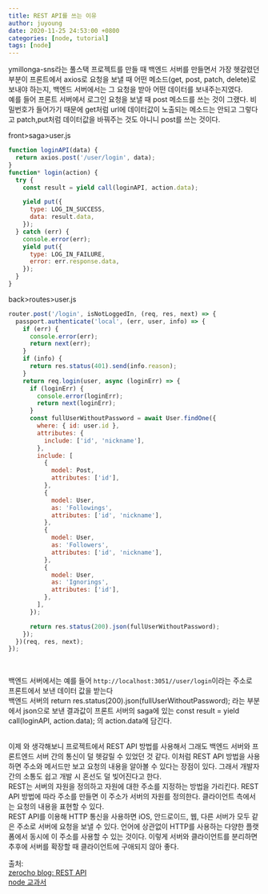 ```yaml
---
title: REST API를 쓰는 이유
author: juyoung
date: 2020-11-25 24:53:00 +0800
categories: [node, tutorial]
tags: [node]
---
```


ymillonga-sns라는 풀스택 프로젝트를 만들 때 백엔드 서버를 만들면서 가장 헷갈렸던 부분이
프론트에서 axios로 요청을 보낼 때 어떤 메소드(get, post, patch, delete)로 보내야 하는지, 백엔드 서버에서는 그 요청을 받아 어떤 데이터를 보내주는지였다.
<br />
예를 들어 프론트 서버에서 로그인 요청을 보낼 때 post 메소드를 쓰는 것이 그랬다.
비밀번호가 들어가기 때문에 get처럼 url에 데이터값이 노출되는 메소드는 안되고
그렇다고 patch,put처럼 데이터값을 바꿔주는 것도 아니니 post를 쓰는 것이다.
<br />

front>saga>user.js

```javascript
function loginAPI(data) {
  return axios.post('/user/login', data);
}
function* login(action) {
  try {
    const result = yield call(loginAPI, action.data);

    yield put({
      type: LOG_IN_SUCCESS,
      data: result.data,
    });
  } catch (err) {
    console.error(err);
    yield put({
      type: LOG_IN_FAILURE,
      error: err.response.data,
    });
  }
}
```

back>routes>user.js

```javascript
router.post('/login', isNotLoggedIn, (req, res, next) => {
  passport.authenticate('local', (err, user, info) => {
    if (err) {
      console.error(err);
      return next(err);
    }
    if (info) {
      return res.status(401).send(info.reason);
    }
    return req.login(user, async (loginErr) => {
      if (loginErr) {
        console.error(loginErr);
        return next(loginErr);
      }
      const fullUserWithoutPassword = await User.findOne({
        where: { id: user.id },
        attributes: {
          include: ['id', 'nickname'],
        },
        include: [
          {
            model: Post,
            attributes: ['id'],
          },
          {
            model: User,
            as: 'Followings',
            attributes: ['id', 'nickname'],
          },
          {
            model: User,
            as: 'Followers',
            attributes: ['id', 'nickname'],
          },
          {
            model: User,
            as: 'Ignorings',
            attributes: ['id'],
          },
        ],
      });

      return res.status(200).json(fullUserWithoutPassword);
    });
  })(req, res, next);
});
```

<br />

백엔드 서버에서는 예를 들어 `http://localhost:3051//user/login`이라는 주소로 프론트에서 보낸 데이터 값을 받는다
<br />
백엔드 서버의
return res.status(200).json(fullUserWithoutPassword);
라는 부분에서 json으로 보낸 결과값이 프론트 서버의 saga에 있는 const result = yield call(loginAPI, action.data); 의 action.data에 담긴다.

<br />
이제 와 생각해보니 프로젝트에서 REST API 방법를 사용해서 그래도 백엔드 서버와 프론트엔드 서버 간의 통신이 덜 헷갈릴 수 있었던 것 같다.
이처럼 REST API 방법을 사용하면 주소와 메서드만 보고 요청의 내용을 알아볼 수 있다는 장점이 있다. 그래서 개발자간의 소통도 쉽고 개발 시 혼선도 덜 빚어진다고 한다.
<br />
REST는 서버의 자원을 정의하고 자원에 대한 주소를 지정하는 방법을 가리킨다.
REST API 방법에 따라 주소를 만들면 이 주소가 서버의 자원를 정의한다. 클라이언트 측에서는 요청의 내용을 표현할 수 있다. 
<br />
REST API를 이용해 HTTP 통신을 사용하면 iOS, 안드로이드, 웹, 다른 서버가 모두 같은 주소로 서버에 요청을 보낼 수 있다. 언어에 상관없이 HTTP를 사용하는 다양한 플랫폼에서 동시에 이 주소를 사용할 수 있는 것이다. 이렇게 서버와 클라이언트를 분리하면 추후에 서버를 확장할 때 클라이언트에 구애되지 않아 좋다.

 <br />

출처: <br />
[zerocho blog: REST API](https://www.zerocho.com/category/NodeJS/post/579b3fc4062e76a002648af6)<br />
[node 교과서](https://thebook.io/080229/ch04/02-02/)
